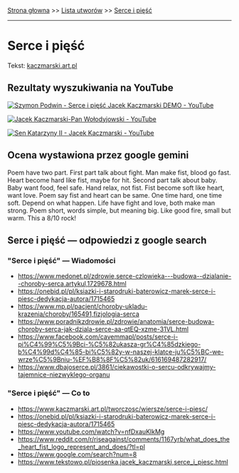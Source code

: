 [Strona głowna](../index.md) >> [Lista utworów](../list.md) >> [Serce i pięść](544.md)

---

# Serce i pięść

Tekst: [kaczmarski.art.pl](https://www.kaczmarski.art.pl/tworczosc/wiersze/serce-i-piesc/)

## Rezultaty wyszukiwania na YouTube

[![Szymon Podwin - Serce i pięść Jacek Kaczmarski DEMO - YouTube](http://img.youtube.com/vi/nfDxauKlkMg/0.jpg)](https://www.youtube.com/watch?v=nfDxauKlkMg "Szymon Podwin - Serce i pięść Jacek Kaczmarski DEMO - YouTube")

[![Jacek Kaczmarski-Pan Wołodyjowski - YouTube](http://img.youtube.com/vi/pp7-xud4glA/0.jpg)](https://www.youtube.com/watch?v=pp7-xud4glA "Jacek Kaczmarski-Pan Wołodyjowski - YouTube")

[![Sen Katarzyny II - Jacek Kaczmarski - YouTube](http://img.youtube.com/vi/vz1Hx5Ne6aU/0.jpg)](https://www.youtube.com/watch?v=vz1Hx5Ne6aU "Sen Katarzyny II - Jacek Kaczmarski - YouTube")

## Ocena wystawiona przez google gemini

Poem have two part. First part talk about fight. Man make fist, blood go fast. Heart become hard like fist, maybe for hit. Second part talk about baby. Baby want food, feel safe. Hand relax, not fist. Fist become soft like heart, want love. Poem say fist and heart can be same. One time hard, one time soft. Depend on what happen. Life have fight and love, both make man strong. Poem short, words simple, but meaning big. Like good fire, small but warm. This a 8/10 rock!


## Serce i pięść — odpowiedzi z google search

### "Serce i pięść" — Wiadomości

 - <https://www.medonet.pl/zdrowie,serce-czlowieka---budowa--dzialanie--choroby-serca,artykul,1729678.html>
 - <https://onebid.pl/pl/ksiazki-i-starodruki-baterowicz-marek-serce-i-piesc-dedykacja-autora/1715465>
 - <https://www.mp.pl/pacjent/choroby-ukladu-krazenia/choroby/165491,fizjologia-serca>
 - <https://www.poradnikzdrowie.pl/zdrowie/anatomia/serce-budowa-choroby-serca-jak-dziala-serce-aa-qtEQ-xzme-31VL.html>
 - <https://www.facebook.com/cavemmapl/posts/serce-i-pi%C4%99%C5%9Bci-%C5%82ukasza-gr%C4%85dzkiego-b%C4%99d%C4%85-bi%C5%82y-w-naszej-klatce-ju%C5%BC-we-wrze%C5%9Bniu-%EF%B8%8F%C5%82uk/616169487282917/>
 - <https://www.dbajoserce.pl/3861/ciekawostki-o-sercu-odkrywajmy-tajemnice-niezwyklego-organu>

### "Serce i pięść" — Co to

 - <https://www.kaczmarski.art.pl/tworczosc/wiersze/serce-i-piesc/>
 - <https://onebid.pl/pl/ksiazki-i-starodruki-baterowicz-marek-serce-i-piesc-dedykacja-autora/1715465>
 - <https://www.youtube.com/watch?v=nfDxauKlkMg>
 - <https://www.reddit.com/r/riseagainst/comments/1167yrb/what_does_the_heart_fist_logo_represent_and_does/?tl=pl>
 - <https://www.google.com/search?num=8>
 - <https://www.tekstowo.pl/piosenka,jacek_kaczmarski,serce_i_piesc.html>

